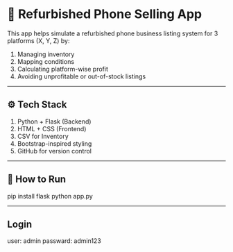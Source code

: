 # 📱 Refurbished Phone Selling App

This app helps simulate a refurbished phone business listing system for 3 platforms (X, Y, Z) by:
1. Managing inventory
2. Mapping conditions
3. Calculating platform-wise profit
4. Avoiding unprofitable or out-of-stock listings

---

## ⚙️ Tech Stack
1. Python + Flask (Backend)
2. HTML + CSS (Frontend)
3. CSV for Inventory
4. Bootstrap-inspired styling
5. GitHub for version control

---

## 🚀 How to Run
pip install flask
python app.py

---
## Login
user: admin
passward: admin123

